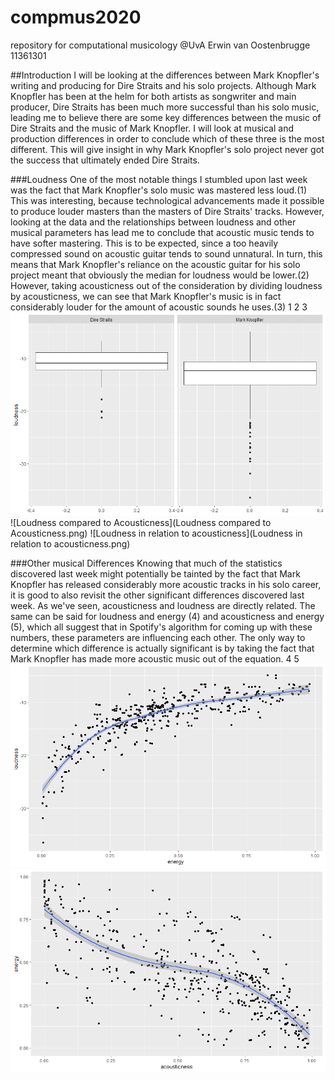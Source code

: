 # compmus2020
repository for computational musicology @UvA
Erwin van Oostenbrugge
11361301

##Introduction 
I will be looking at the differences between Mark Knopfler's writing and producing for Dire Straits and his solo projects. Although Mark Knopfler has been at the helm for both artists as songwriter and main producer, Dire Straits has been much more successful than his solo music, leading me to believe there are some key differences between the music of Dire Straits and the music of Mark Knopfler. I will look at musical and production differences in order to conclude which of these three is the most different. This will give insight in why Mark Knopfler's solo project never got the success that ultimately ended Dire Straits.

###Loudness
One of the most notable things I stumbled upon last week was the fact that Mark Knopfler's solo music was mastered less loud.(1) This was interesting, because technological advancements made it possible to produce louder masters than the masters of Dire Straits' tracks. However, looking at the data and the relationships between loudness and other musical parameters has lead me to conclude that acoustic music tends to have softer mastering. This is to be expected, since a too heavily compressed sound on acoustic guitar tends to sound unnatural. In turn, this means that Mark Knopfler's reliance on the acoustic guitar for his solo project meant that obviously the median for loudness would be lower.(2) However, taking acousticness out of the consideration by dividing loudness by acousticness, we can see that Mark Knopfler's music is in fact considerably louder for the amount of acoustic sounds he uses.(3)
1
2
3
![Loudness](Loudness.png)
![Loudness compared to Acousticness](Loudness compared to Acousticness.png)
![Loudness in relation to acousticness](Loudness in relation to acousticness.png)

###Other musical Differences
Knowing that much of the statistics discovered last week might potentially be tainted by the fact that Mark Knopfler has released considerably more acoustic tracks in his solo career, it is good to also revisit the other significant differences discovered last week. As we've seen, acousticness and loudness are directly related. The same can be said for loudness and energy (4) and acousticness and energy (5), which all suggest that in Spotify's algorithm for coming up with these numbers, these parameters are influencing each other. The only way to determine which difference is actually significant is by taking the fact that Mark Knopfler has made more acoustic music out of the equation.
4
5
![Loudness-energy](Loudness-energy.png)
![energy-acousticness](energy-acousticness.png)

